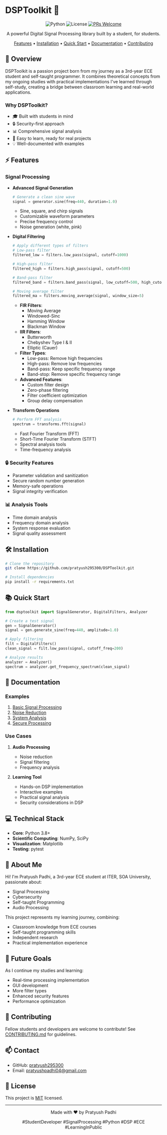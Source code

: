 # DSPToolkit 🎯

<div align="center">

![Python](https://img.shields.io/badge/python-3.8+-blue.svg)
![License](https://img.shields.io/badge/license-MIT-green.svg)
[![PRs Welcome](https://img.shields.io/badge/PRs-welcome-brightgreen.svg)](CONTRIBUTING.md)

A powerful Digital Signal Processing library built by a student, for students.

[Features](#features) •
[Installation](#installation) •
[Quick Start](#quick-start) •
[Documentation](#documentation) •
[Contributing](#contributing)

</div>

## 🌟 Overview

DSPToolkit is a passion project born from my journey as a 3rd-year ECE student and self-taught programmer. It combines theoretical concepts from my ongoing studies with practical implementations I've learned through self-study, creating a bridge between classroom learning and real-world applications.

### Why DSPToolkit?
- 🎓 Built with students in mind
- 🔒 Security-first approach
- 📊 Comprehensive signal analysis
- 🚀 Easy to learn, ready for real projects
- 💡 Well-documented with examples

## ⚡ Features

### Signal Processing
- **Advanced Signal Generation**
  ```python
  # Generate a clean sine wave
  signal = generator.sine(freq=440, duration=1.0)
  ```
  - Sine, square, and chirp signals
  - Customizable waveform parameters
  - Precise frequency control
  - Noise generation (white, pink)

- **Digital Filtering**
  ```python
  # Apply different types of filters
  # Low-pass filter
  filtered_low = filters.low_pass(signal, cutoff=1000)
  
  # High-pass filter
  filtered_high = filters.high_pass(signal, cutoff=500)
  
  # Band-pass filter
  filtered_band = filters.band_pass(signal, low_cutoff=500, high_cutoff=1000)
  
  # Moving average filter
  filtered_ma = filters.moving_average(signal, window_size=5)
  ```
  - **FIR Filters**:
    - Moving Average
    - Windowed-Sinc
    - Hamming Window
    - Blackman Window
  - **IIR Filters**:
    - Butterworth
    - Chebyshev Type I & II
    - Elliptic (Cauer)
  - **Filter Types**:
    - Low-pass: Remove high frequencies
    - High-pass: Remove low frequencies
    - Band-pass: Keep specific frequency range
    - Band-stop: Remove specific frequency range
  - **Advanced Features**:
    - Custom filter design
    - Zero-phase filtering
    - Filter coefficient optimization
    - Group delay compensation

- **Transform Operations**
  ```python
  # Perform FFT analysis
  spectrum = transforms.fft(signal)
  ```
  - Fast Fourier Transform (FFT)
  - Short-Time Fourier Transform (STFT)
  - Spectral analysis tools
  - Time-frequency analysis

### 🔒 Security Features
- Parameter validation and sanitization
- Secure random number generation
- Memory-safe operations
- Signal integrity verification

### 📊 Analysis Tools
- Time domain analysis
- Frequency domain analysis
- System response evaluation
- Signal quality assessment

## 🛠 Installation

```bash
# Clone the repository
git clone https://github.com/pratyush295300/DSPToolkit.git

# Install dependencies
pip install -r requirements.txt
```

## 📚 Quick Start

```python
from dsptoolkit import SignalGenerator, DigitalFilters, Analyzer

# Create a test signal
gen = SignalGenerator()
signal = gen.generate_sine(freq=440, amplitude=1.0)

# Apply filtering
filt = DigitalFilters()
clean_signal = filt.low_pass(signal, cutoff_freq=200)

# Analyze results
analyzer = Analyzer()
spectrum = analyzer.get_frequency_spectrum(clean_signal)
```

## 📖 Documentation

### Examples
1. [Basic Signal Processing](examples/basic_signal_processing.py)
2. [Noise Reduction](examples/noise_reduction.py)
3. [System Analysis](examples/system_analysis.py)
4. [Secure Processing](examples/secure_signal_processing.py)

### Use Cases
1. **Audio Processing**
   - Noise reduction
   - Signal filtering
   - Frequency analysis

2. **Learning Tool**
   - Hands-on DSP implementation
   - Interactive examples
   - Practical signal analysis
   - Security considerations in DSP

## 💻 Technical Stack
- **Core**: Python 3.8+
- **Scientific Computing**: NumPy, SciPy
- **Visualization**: Matplotlib
- **Testing**: pytest

## 👤 About Me
Hi! I'm Pratyush Padhi, a 3rd-year ECE student at ITER, SOA University, passionate about:
- Signal Processing
- Cybersecurity
- Self-taught Programming
- Audio Processing

This project represents my learning journey, combining:
- Classroom knowledge from ECE courses
- Self-taught programming skills
- Independent research
- Practical implementation experience

## 🚀 Future Goals
As I continue my studies and learning:
- Real-time processing implementation
- GUI development
- More filter types
- Enhanced security features
- Performance optimization

## 🤝 Contributing
Fellow students and developers are welcome to contribute! See [CONTRIBUTING.md](CONTRIBUTING.md) for guidelines.

## 📫 Contact
- GitHub: [pratyush295300](https://github.com/pratyush295300)
- Email: pratyushpadhi04@gmail.com

## 📝 License
This project is [MIT](LICENSE) licensed.

---
<div align="center">
Made with ❤️ by Pratyush Padhi

#StudentDeveloper #SignalProcessing #Python #DSP #ECE #LearningInPublic
</div>
